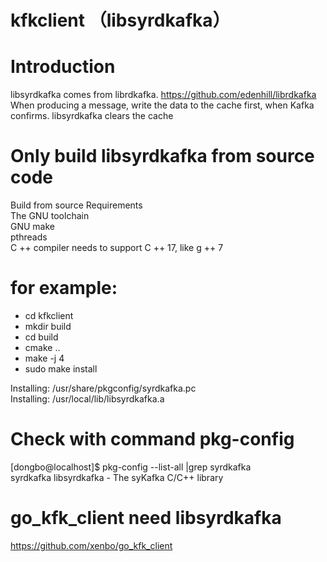 # kfkclient （libsyrdkafka）

# Introduction
libsyrdkafka comes from librdkafka.  https://github.com/edenhill/librdkafka   
When producing a message, write the data to the cache first, when Kafka confirms. libsyrdkafka clears the cache


# Only build libsyrdkafka from source code
Build from source Requirements  
The GNU toolchain  
GNU make  
pthreads  
C ++ compiler needs to support C ++ 17, like g ++ 7  


# for example: 
- cd kfkclient 
- mkdir build 
- cd build 
- cmake .. 
- make -j 4
- sudo make install  

Installing: /usr/share/pkgconfig/syrdkafka.pc  
Installing: /usr/local/lib/libsyrdkafka.a    
  

# Check with command  pkg-config
[dongbo@localhost]$ pkg-config --list-all |grep syrdkafka  
syrdkafka                 libsyrdkafka - The  syKafka C/C++ library


# go_kfk_client need libsyrdkafka
https://github.com/xenbo/go_kfk_client


